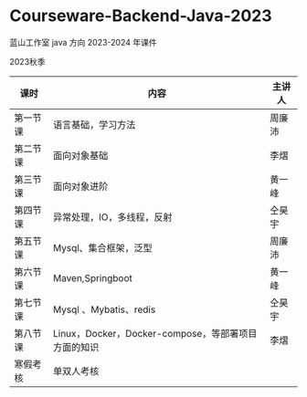 # Courseware-Backend-Java-2023
蓝山工作室 java 方向 2023-2024 年课件


2023秋季

| 课时     | 内容                                                | 主讲人 |
| -------- | --------------------------------------------------- | ------ |
| 第一节课 | 语言基础，学习方法                                   | 周廉沛 |
| 第二节课 | 面向对象基础                                         | 李熠 |
| 第三节课 | 面向对象进阶                                        | 黄一峰 |
| 第四节课 | 异常处理，IO，多线程，反射                            | 仝昊宇 |
| 第五节课 | Mysql、集合框架，泛型                                | 周廉沛 |
| 第六节课 | Maven,Springboot                                    | 黄一峰 |
| 第七节课 | Mysql 、Mybatis、redis                              | 仝昊宇  |
| 第八节课 | Linux，Docker，Docker-compose，等部署项目方面的知识  | 李熠   |
| 寒假考核 | 单双人考核                                          |       |
